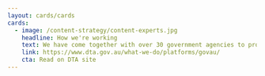 ```yaml
---
layout: cards/cards
cards:
  - image: /content-strategy/content-experts.jpg
    headline: How we're working
    text: We have come together with over 30 government agencies to produce guidance that helps government teams implement their own content strategy.
    link: https://www.dta.gov.au/what-we-do/platforms/govau/
    cta: Read on DTA site
---
```

